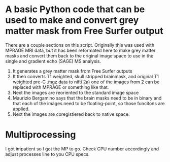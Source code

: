 #  A basic Python code that can be used to make and convert grey matter mask from Free Surfer output 
There are a couple sections on this script. Originally this was used with MPRAGE MRI data, but it has been reformated here to make grey matter masks and convert them back to the original image space to use in the single and gradient echo (SAGE) MS analysis. 
1) It generates a grey matter mask from Free Surfer outputs
2) It then converts T1 weighted, skull stripped brainmask, and original T1 weighted pre-C .mgz data to nifti
  2a) one of the images from 2 can be replaced with MPRAGE or something like that. 
3) Next the images are reoriented to the standard image space
4) Maurizio Bergamino says that the brain masks need to be in binary and that each of the images need to be floating-point, so those funcitons are applied.
5) Next the images are coregistiered back to native space. 

# Multiprocessing
I got impatient so I got the MP to go. Check CPU number accordingly and adjust processes line to you CPU specs.

